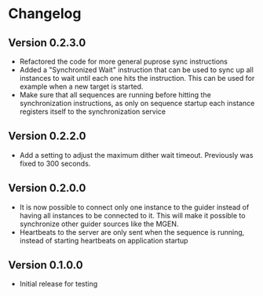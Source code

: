 ﻿# Changelog

## Version 0.2.3.0

- Refactored the code for more general puprose sync instructions
- Added a "Synchronized Wait" instruction that can be used to sync up all instances to wait until each one hits the instruction. This can be used for example when a new target is started.
- Make sure that all sequences are running before hitting the synchronization instructions, as only on sequence startup each instance registers itself to the synchronization service

## Version 0.2.2.0

- Add a setting to adjust the maximum dither wait timeout. Previously was fixed to 300 seconds.

## Version 0.2.0.0

- It is now possible to connect only one instance to the guider instead of having all instances to be connected to it. This will make it possible to synchronize other guider sources like the MGEN.
- Heartbeats to the server are only sent when the sequence is running, instead of starting heartbeats on application startup

## Version 0.1.0.0

- Initial release for testing